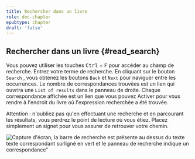 ```yaml
---
title: Rechercher dans un livre
role: doc-chapter
epubtype: chapter
draft: 'false'
---
```


## Rechercher dans un livre {#read_search}

Vous pouvez utiliser les touches <kbd>Ctrl</kbd> + <kbd>F</kbd> pour accéder au champ de recherche. Entrez votre terme de recherche. En cliquant sur le bouton `Search` , vous obtenez les boutons `Back` et `Next` pour naviguer entre les occurrences. Le nombre de correspondances trouvées est un lien qui ouvrira une `List of results` dans le panneau de droite. Chaque correspondance affichée est un lien que vous pouvez Activer pour vous rendre à l'endroit du livre où l'expression recherchée a été trouvée.

Attention : n'oubliez pas qu'en effectuant une recherche et en parcourant les résultats, vous perdrez le point de lecture où vous étiez. Placez simplement un signet pour vous assurer de retrouver votre chemin.

<img src="../../resources/images/local-fr/thorium-search-navpanel.png" alt="Capture d'écran, la barre de recherche est présente au dessus du texte"/> texte correspondant surligné en vert et le panneau de recherche indique un<br/>correspondance"
